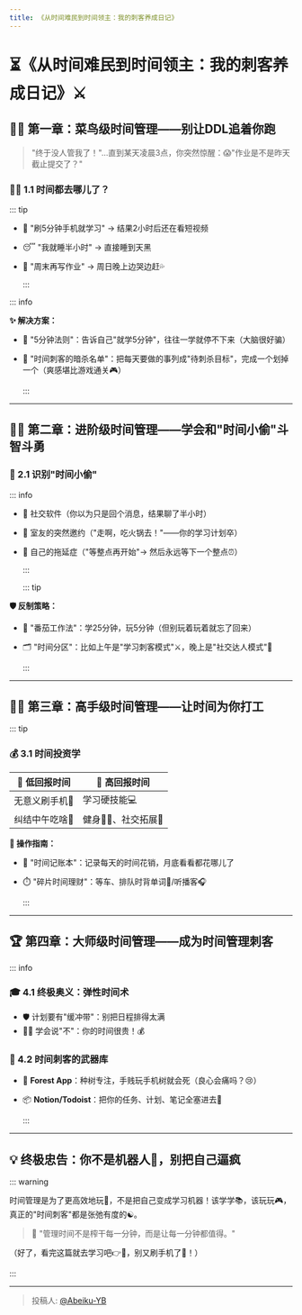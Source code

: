 ```yaml
---
title: 《从时间难民到时间领主：我的刺客养成日记》
---
```


# ⏳《从时间难民到时间领主：我的刺客养成日记》⚔️

## 🏃‍♂️ 第一章：菜鸟级时间管理——别让DDL追着你跑

> "终于没人管我了！"...直到某天凌晨3点，你突然惊醒：😱"作业是不是昨天截止提交了？"

### 🕵️‍♂️ 1.1 时间都去哪儿了？

::: tip

- 📱 "刷5分钟手机就学习" → 结果2小时后还在看短视频

- 😴 "我就睡半小时" → 直接睡到天黑

- 📅 "周末再写作业" → 周日晚上边哭边赶💦

  :::

::: info

**✨ 解决方案：**

- 🎯 "5分钟法则"：告诉自己"就学5分钟"，往往一学就停不下来（大脑很好骗）

- 📜 "时间刺客的暗杀名单"：把每天要做的事列成"待刺杀目标"，完成一个划掉一个（爽感堪比游戏通关🎮）

  :::

---

## 🦸‍♂️ 第二章：进阶级时间管理——学会和"时间小偷"斗智斗勇

### 👿 2.1 识别"时间小偷"

::: info

- 💬 社交软件（你以为只是回个消息，结果聊了半小时）

- 🍲 室友的突然邀约（"走啊，吃火锅去！"——你的学习计划卒）

- 🐌 自己的拖延症（"等整点再开始"→ 然后永远等下一个整点⏰）

  ::: 

  ::: tip

**🛡️ 反制策略：**

- 🍅 "番茄工作法"：学25分钟，玩5分钟（但别玩着玩着就忘了回来）

- 🗂️ "时间分区"：比如上午是"学习刺客模式"⚔️，晚上是"社交达人模式"💃

  :::

---

## 🧙‍♂️ 第三章：高手级时间管理——让时间为你打工

::: tip

### 💰 3.1 时间投资学

| 💸 低回报时间  | 🏦 高回报时间      |
| ------------- | ----------------- |
| 无意义刷手机📱 | 学习硬技能💻       |
| 纠结中午吃啥🤔 | 健身🏋️‍♂️、社交拓展🤝 |

**📝 操作指南：**

- 📒 "时间记账本"：记录每天的时间花销，月底看看都花哪儿了

- ⏱️ "碎片时间理财"：等车、排队时背单词📖/听播客🎧

  :::

---

## 🏆 第四章：大师级时间管理——成为时间管理刺客

::: info

### 🎓 4.1 终极奥义：弹性时间术

- 🛡️ 计划要有"缓冲带"：别把日程排得太满
- 🙅‍♂️ 学会说"不"：你的时间很贵！💰

### 🧰 4.2 时间刺客的武器库

- 🌲 **Forest App**：种树专注，手贱玩手机树就会死（良心会痛吗？😢）

- 📦 **Notion/Todoist**：把你的任务、计划、笔记全塞进去🧠

  ::: 

---

## 💡 终极忠告：你不是机器人🤖，别把自己逼疯

::: warning

时间管理是为了更高效地玩🎉，不是把自己变成学习机器！该学学📚，该玩玩🎮，真正的"时间刺客"都是张弛有度的☯️。

> 🌟 "管理时间不是榨干每一分钟，而是让每一分钟都值得。"

（好了，看完这篇就去学习吧👉📖，别又刷手机了📵！）

:::

---

> 投稿人: [@Abeiku-YB](https://github.com/Abeiku-YB)
